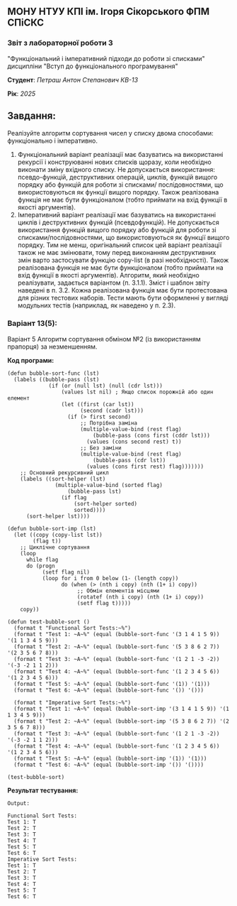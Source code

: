 ## МОНУ НТУУ КПІ ім. Ігоря Сікорського ФПМ СПіСКС

### Звіт з лабораторної роботи 3
 "Функціональний і імперативний підходи до роботи зі списками"
 дисципліни "Вступ до функціонального програмування"

**Студент**: *Петраш Антон Степанович КВ-13*


**Рік**: *2025*

## Завдання:
Реалізуйте алгоритм сортування чисел у списку двома способами: функціонально і
імперативно.
1. Функціональний варіант реалізації має базуватись на використанні рекурсії і
конструюванні нових списків щоразу, коли необхідно виконати зміну вхідного
списку. Не допускається використання: псевдо-функцій, деструктивних операцій,
циклів, функцій вищого порядку або функцій для роботи зі списками/
послідовностями, що використовуються як функції вищого порядку. Також
реалізована функція не має бути функціоналом (тобто приймати на вхід функції в
якості аргументів).
2. Імперативний варіант реалізації має базуватись на використанні циклів і
деструктивних функцій (псевдофункцій). Не допускається використання функцій
вищого порядку або функцій для роботи зі списками/послідовностями, що
використовуються як функції вищого порядку. Тим не менш, оригінальний список
цей варіант реалізації також не має змінювати, тому перед виконанням
деструктивних змін варто застосувати функцію copy-list (в разі необхідності).
Також реалізована функція не має бути функціоналом (тобто приймати на вхід
функції в якості аргументів).
Алгоритм, який необхідно реалізувати, задається варіантом (п. 3.1.1). Зміст і шаблон
звіту наведені в п. 3.2.
Кожна реалізована функція має бути протестована для різних тестових наборів. Тести
мають бути оформленні у вигляді модульних тестів (наприклад, як наведено у п. 2.3).

### Варіант 13(5):
Варіант 5
Алгоритм сортування обміном №2 (із використанням прапорця) за незменшенням.

**Код програми:**
```
(defun bubble-sort-func (lst)
  (labels ((bubble-pass (lst)
             (if (or (null lst) (null (cdr lst))) 
                 (values lst nil) ; Якщо список порожній або один елемент
                 (let ((first (car lst))
                       (second (cadr lst)))
                   (if (> first second)
                       ;; Потрібна заміна
                       (multiple-value-bind (rest flag)
                           (bubble-pass (cons first (cddr lst)))
                         (values (cons second rest) t))
                       ;; Без заміни
                       (multiple-value-bind (rest flag)
                           (bubble-pass (cdr lst))
                         (values (cons first rest) flag)))))))
    ;; Основний рекурсивний цикл
    (labels ((sort-helper (lst)
               (multiple-value-bind (sorted flag)
                   (bubble-pass lst)
                 (if flag
                     (sort-helper sorted)
                     sorted))))
      (sort-helper lst))))

(defun bubble-sort-imp (lst)
  (let ((copy (copy-list lst))
        (flag t))
    ;; Циклічне сортування
    (loop
      while flag
      do (progn
           (setf flag nil)
           (loop for i from 0 below (1- (length copy))
                 do (when (> (nth i copy) (nth (1+ i) copy))
                      ;; Обмін елементів місцями
                      (rotatef (nth i copy) (nth (1+ i) copy))
                      (setf flag t)))))
    copy))

(defun test-bubble-sort ()
  (format t "Functional Sort Tests:~%")
  (format t "Test 1: ~A~%" (equal (bubble-sort-func '(3 1 4 1 5 9)) '(1 1 3 4 5 9)))
  (format t "Test 2: ~A~%" (equal (bubble-sort-func '(5 3 8 6 2 7)) '(2 3 5 6 7 8)))
  (format t "Test 3: ~A~%" (equal (bubble-sort-func '(1 2 1 -3 -2)) '(-3 -2 1 1 2)))
  (format t "Test 4: ~A~%" (equal (bubble-sort-func '(1 2 3 4 5 6)) '(1 2 3 4 5 6)))
  (format t "Test 5: ~A~%" (equal (bubble-sort-func '(1)) '(1)))
  (format t "Test 6: ~A~%" (equal (bubble-sort-func '()) '()))

  (format t "Imperative Sort Tests:~%")
  (format t "Test 1: ~A~%" (equal (bubble-sort-imp '(3 1 4 1 5 9)) '(1 1 3 4 5 9)))
  (format t "Test 2: ~A~%" (equal (bubble-sort-imp '(5 3 8 6 2 7)) '(2 3 5 6 7 8)))
  (format t "Test 3: ~A~%" (equal (bubble-sort-func '(1 2 1 -3 -2)) '(-3 -2 1 1 2)))
  (format t "Test 4: ~A~%" (equal (bubble-sort-func '(1 2 3 4 5 6)) '(1 2 3 4 5 6)))
  (format t "Test 5: ~A~%" (equal (bubble-sort-imp '(1)) '(1)))
  (format t "Test 6: ~A~%" (equal (bubble-sort-imp '()) '())))

(test-bubble-sort)
```
**Результат тестування:**
```
Output:

Functional Sort Tests:
Test 1: T
Test 2: T
Test 3: T
Test 4: T
Test 5: T
Test 6: T
Imperative Sort Tests:
Test 1: T
Test 2: T
Test 3: T
Test 4: T
Test 5: T
Test 6: T
```
